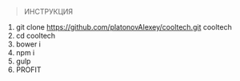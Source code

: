 > ИНСТРУКЦИЯ

1. git clone https://github.com/platonovAlexey/cooltech.git cooltech
2. cd cooltech
3. bower i
4. npm i
5. gulp
6. PROFIT